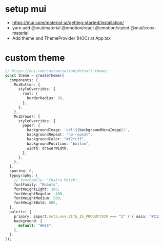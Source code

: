 # setup mui

- https://mui.com/material-ui/getting-started/installation/
- yarn add @mui/material @emotion/react @emotion/styled @mui/icons-material
- Add theme and ThemeProvider (HOC) at App.tsx

# custom theme

```ts
// https://mui.com/customization/default-theme/
const theme = createTheme({
  components: {
    MuiButton: {
      styleOverrides: {
        root: {
          borderRadius: 30,
        },
      },
    },
    MuiDrawer: {
      styleOverrides: {
        paper: {
          backgroundImage: `url(${backgroundMenuImage})`,
          backgroundRepeat: "no-repeat",
          backgroundColor: "#f2fcff",
          backgroundPosition: "bottom",
          width: drawerWidth,
        },
      },
    },
  },
  spacing: 8,
  typography: {
    // fontFamily: "Chakra Petch",
    fontFamily: "Roboto",
    fontWeightLight: 100,
    fontWeightRegular: 400,
    fontWeightMedium: 500,
    fontWeightBold: 600,
  },
  palette: {
    primary: import.meta.env.VITE_IS_PRODUCTION === "1" ? { main: "#C1272D" } : blue,
    background: {
      default: "#EEE",
    },
  },
});
```
